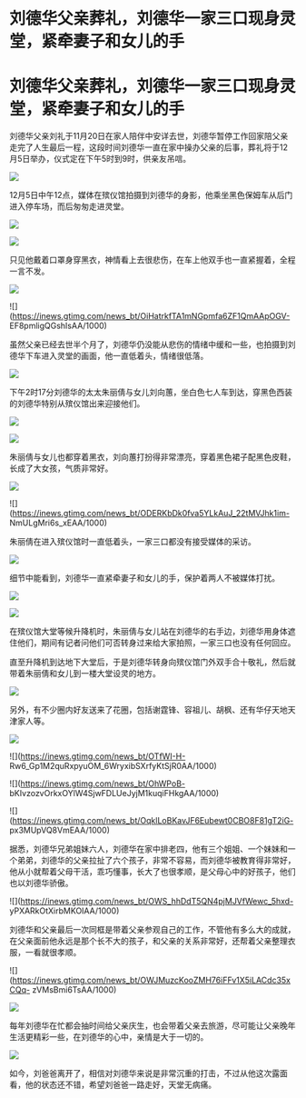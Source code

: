 # 刘德华父亲葬礼，刘德华一家三口现身灵堂，紧牵妻子和女儿的手

# 刘德华父亲葬礼，刘德华一家三口现身灵堂，紧牵妻子和女儿的手

刘德华父亲刘礼于11月20日在家人陪伴中安详去世，刘德华暂停工作回家陪父亲走完了人生最后一程，这段时间刘德华一直在家中操办父亲的后事，葬礼将于12月5日举办，仪式定在下午5时到9时，供亲友吊唁。

![](https://inews.gtimg.com/news_bt/OmhTfCzrYrDLOGzfoOcxne69fcgH_J6RM_5JMu_rhxSDwAA/1000)

12月5日中午12点，媒体在殡仪馆拍摄到刘德华的身影，他乘坐黑色保姆车从后门进入停车场，而后匆匆走进灵堂。

![](https://inews.gtimg.com/news_bt/OZ4xqRTTvNTuancGplVk9MfNwVpQCFye8HH7qY55yCFVAAA/1000)

![](https://inews.gtimg.com/news_bt/OlkiLmLT_FgEL4PtIbA2kZsPQNeBWi1AJFgUKq8LCCiVcAA/1000)

只见他戴着口罩身穿黑衣，神情看上去很悲伤，在车上他双手也一直紧握着，全程一言不发。

![](https://inews.gtimg.com/news_bt/OgX_72WJolYhoLkxt8rHpkm12zy12hOZAiJg0GuHAlK0cAA/1000)

![](https://inews.gtimg.com/news_bt/OiHatrkfTA1mNGpmfa6ZF1QmAApOGV-
EF8pmligQGshIsAA/1000)

虽然父亲已经去世半个月了，刘德华仍没能从悲伤的情绪中缓和一些，也拍摄到刘德华下车进入灵堂的画面，他一直低着头，情绪很低落。

![](https://inews.gtimg.com/news_bt/OyCOPT5B6-17aLAPJEtbR1_lAb8QraoXV5dwGUfKJVCZEAA/1000)

下午2时17分刘德华的太太朱丽倩与女儿刘向蕙，坐白色七人车到达，穿黑色西装的刘德华特别从殡仪馆出来迎接他们。

![](https://inews.gtimg.com/news_bt/OoQcSv89IIP43qqX95tU-8nCBIzMm5YRKVI10ZSWcrsAoAA/1000)

![](https://inews.gtimg.com/news_bt/OJK9nA7aQth9r-VnsJpHONWBYJkPCN8tuQk8dOvuiP6N8AA/1000)

朱丽倩与女儿也都穿着黑衣，刘向蕙打扮得非常漂亮，穿着黑色裙子配黑色皮鞋，长成了大女孩，气质非常好。

![](https://inews.gtimg.com/news_bt/OKICkxQrINjqZsfzN_rzijQkDHDWgXUahxhod6FYS0O_wAA/1000)

![](https://inews.gtimg.com/news_bt/ODERKbDk0fva5YLkAuJ_22tMVJhk1im-
NmULgMri6s_xEAA/1000)

朱丽倩在进入殡仪馆时一直低着头，一家三口都没有接受媒体的采访。

![](https://inews.gtimg.com/news_bt/O8zw-6NsPMv04sg1JMGmT5jQ6O7JHVh4xnu6iHGbKGtuMAA/1000)

细节中能看到，刘德华一直紧牵妻子和女儿的手，保护着两人不被媒体打扰。

![](https://inews.gtimg.com/news_bt/O0KcdBJVM3GBzx8gOHSaenRpuqfPkiUgjA1MOiAiAWHU0AA/1000)

![](https://inews.gtimg.com/news_bt/OQ1MktLzqho_HLARV3ESSQR4_HoqUImNxvrKMWBjZ2YQAAA/1000)

在殡仪馆大堂等候升降机时，朱丽倩与女儿站在刘德华的右手边，刘德华用身体遮住他们，期间有记者问他们可否转身过来给大家拍照，一家三口也没有任何回应。

直至升降机到达地下大堂后，于是刘德华转身向殡仪馆门外双手合十敬礼，然后就带着朱丽倩和女儿到一楼大堂设灵的地方。

![](https://inews.gtimg.com/news_bt/O_7zS6og43Q3xAW8CO0RqSBFOEfSFc0gsqm_z8p_GeYMMAA/1000)

另外，有不少圈内好友送来了花圈，包括谢霆锋、容祖儿、胡枫、还有华仔天地天津家人等。

![](https://inews.gtimg.com/news_bt/OBDXOZB41ZkHRiT6p4lhpiJ6Nff2TIuvayYiuozLbATz4AA/1000)

![](https://inews.gtimg.com/news_bt/OTfWI-H-
Rw6_Gp1M2quRxpyuOM_6WryxibSXrfyKtSjR0AA/1000)

![](https://inews.gtimg.com/news_bt/OhWPoB-
bKIvzozvOrkxOYlW4SjwFDLUeJyjM1kuqiFHkgAA/1000)

![](https://inews.gtimg.com/news_bt/OqklLoBKavJF6Eubewt0CBO8F81gT2iG-
px3MUpVQ8VmEAA/1000)

据悉，刘德华兄弟姐妹六人，刘德华在家中排老四，他有三个姐姐、一个妹妹和一个弟弟，刘德华的父亲拉扯了六个孩子，非常不容易，而刘德华被教育得非常好，他从小就帮着父母干活，乖巧懂事，长大了也很孝顺，是父母心中的好孩子，他们也以刘德华骄傲。

![](https://inews.gtimg.com/news_bt/OWS_hhDdT5QN4pjMJVfWewc_5hxd-
yPXARkOtXirbMKOIAA/1000)

刘德华和父亲最后一次同框是带着父亲参观自己的工作，不管他有多么大的成就，在父亲面前他永远是那个长不大的孩子，和父亲的关系非常好，还帮着父亲整理衣服，一看就很孝顺。

![](https://inews.gtimg.com/news_bt/OWJMuzcKooZMH76iFFv1X5iLACdc35xCQq-
zVMsBmi6TsAA/1000)

![](https://inews.gtimg.com/news_bt/OuE7HhgWsK3V1MWFF66u7Hq45pI370fAlpmn7noB1Lh-0AA/1000)

每年刘德华在忙都会抽时间给父亲庆生，也会带着父亲去旅游，尽可能让父亲晚年生活更精彩一些，在刘德华的心中，亲情是大于一切的。

![](https://inews.gtimg.com/news_bt/OkFBkSRvGOauBK9n4tGtIQTCrG-d4W6qfLuweF_StF5O8AA/1000)

如今，刘爸爸离开了，相信对刘德华来说是非常沉重的打击，不过从他这次露面看，他的状态还不错，希望刘爸爸一路走好，天堂无病痛。

